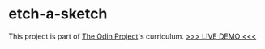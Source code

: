 # etch-a-sketch
This project is part of [The Odin Project](https://www.theodinproject.com/lessons/foundations-etch-a-sketch)'s curriculum.
[>>> LIVE DEMO <<<](https://tdmgebrisvilis.github.io/etch-a-sketch)
